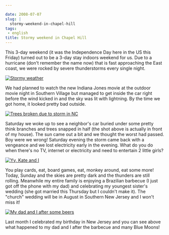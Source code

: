```yaml
---

date: 2008-07-07
slug: |
  stormy-weekend-in-chapel-hill
tags:
 - english
title: Stormy weekend in Chapel Hill
---
```


This 3-day weekend (it was the Independence Day here in the US this
Friday) turned out to be a 3-day stay indoors weekend for us. Due to a
hurricane (don't remember the name now) that is fast approaching the
East coast, we were rocked by severe thunderstorms every single night.

[![Stormy
weather](http://farm4.static.flickr.com/3041/2643617617_8a99cd71a6.jpg)](http://www.flickr.com/photos/ogmaciel/2643617617/)

We had planned to watch the new Indiana Jones movie at the outdoor movie
night in Southern Village but managed to get inside the car right before
the wind kicked in and the sky was lit with lightning. By the time we
got home, it looked pretty bad outside.

[![Trees broken due to storm in
NC](http://farm4.static.flickr.com/3170/2644059880_13f0b1686c.jpg)](http://www.flickr.com/photos/ogmaciel/2644059880/)

Saturday we woke up to see a neighbor's car buried under some pretty
think branches and trees snapped in half (the shot above is actually in
front of my house). The sun came out a bit and we thought the worst had
passed. Boy were we wrong! Saturday evening the storm came back with a
vengeance and we lost electricity early in the evening. What do you do
when there's no TV, internet or electricity and need to entertain 2
little girls?

[![Yv, Kate and
I](http://farm4.static.flickr.com/3070/2643238003_de51d6f13d.jpg)](http://www.flickr.com/photos/ogmaciel/2643238003/)

You play cards, eat, board games, eat, monkey around, eat some more!
Today, Sunday and the skies are pretty dark and the thunders are still
rolling. Meanwhile my entire family is enjoying a Brazilian barbecue (I
just got off the phone with my dad) and celebrating my youngest sister's
wedding (she got married this Thursday but I couldn't make it). The
"church" wedding will be in August in Southern New Jersey and I won't
miss it!

[![My dad and I after some
beers](http://farm4.static.flickr.com/3107/2644052466_e40251a7ea.jpg)](http://www.flickr.com/photos/ogmaciel/2644052466/)

Last month I celebrated my birthday in New Jersey and you can see above
what happened to my dad and I after the barbecue and many Blue Moons!
